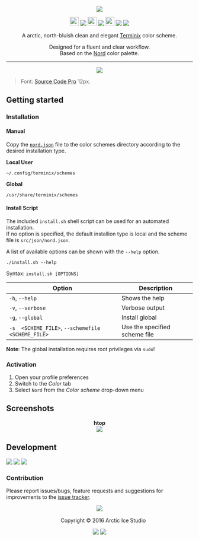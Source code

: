 <p align="center"><img src="https://cdn.rawgit.com/arcticicestudio/nord-terminix/develop/src/assets/nord-terminix-banner.svg"/></p>

<p align="center"><img src="https://cdn.travis-ci.org/images/favicon-c566132d45ab1a9bcae64d8d90e4378a.svg" width=24 height=24/> <a href="https://travis-ci.org/arcticicestudio/nord-terminix"><img src="https://img.shields.io/travis/arcticicestudio/nord-terminix/develop.svg"/></a> <img src="https://circleci.com/favicon.ico" width=24 height=24/> <a href="https://circleci.com/gh/arcticicestudio/nord-terminix"><img src="https://circleci.com/gh/arcticicestudio/nord-terminix.svg?style=shield&circle-token=eaf4cf0919257aeeb77fde037ea2274a9524d6b4"/></a> <img src="https://assets-cdn.github.com/favicon.ico" width=24 height=24/> <a href="https://github.com/arcticicestudio/nord-terminix/releases/latest"><img src="https://img.shields.io/github/release/arcticicestudio/nord-terminix.svg"/></a> <a href="https://github.com/arcticicestudio/nord/releases/tag/v0.1.0"><img src="https://img.shields.io/badge/Nord-v0.1.0-blue.svg"/></a></p>

<p align="center">A arctic, north-bluish clean and elegant <a href="https://github.com/gnunn1/terminix">Terminix</a> color scheme.</p>

<p align="center">Designed for a fluent and clear workflow.<br>
Based on the <a href="https://github.com/arcticicestudio/nord">Nord</a> color palette.</p>

---

<p align="center"><img src="https://raw.githubusercontent.com/arcticicestudio/nord-terminix/develop/src/assets/scrot-colortest.png"/><blockquote>Font: <a href="https://adobe-fonts.github.io/source-code-pro">Source Code Pro</a> 12px.</blockquote></p>

## Getting started
### Installation
#### Manual
Copy the [`nord.json`](https://github.com/arcticicestudio/nord-terminix/tree/develop/src/json/nord-json) file to the color schemes directory according to the desired installation type.

**Local User**
```
~/.config/terminix/schemes
```
**Global**
```
/usr/share/terminix/schemes
```

#### Install Script
The included `install.sh` shell script can be used for an automated installation.  
If no option is specified, the default installion type is local and the scheme file is `src/json/nord.json`.

A list of available options can be shown with the `--help` option.
```shell
./install.sh --help
```
Syntax: `install.sh [OPTIONS]`

| Option | Description |
| --- | --- |
| `-h`, `--help` | Shows the help |
| `-v`, `--verbose` | Verbose output |
| `-g`, `--global` | Install  global |
| `-s  <SCHEME_FILE>`, `--schemefile <SCHEME_FILE>` | Use the specified scheme file |

**Note**: The global installation requires root privileges via `sudo`!

### Activation
  1. Open your profile preferences
  2. Switch to the *Color* tab
  3. Select `Nord` from the *Color scheme* drop-down menu

## Screenshots
<p align="center"><strong>htop</strong><br><img src="https://raw.githubusercontent.com/arcticicestudio/nord-terminix/develop/src/assets/scrot-htop.png"/></p>

## Development
[![](https://img.shields.io/badge/Changelog-0.1.0-blue.svg)](https://github.com/arcticicestudio/nord-terminix/blob/v0.1.0/CHANGELOG.md) [![](https://img.shields.io/badge/Workflow-gitflow--branching--model-blue.svg)](http://nvie.com/posts/a-successful-git-branching-model) [![](https://img.shields.io/badge/Versioning-ArcVer_0.8.0-blue.svg)](https://github.com/arcticicestudio/arcver)

### Contribution
Please report issues/bugs, feature requests and suggestions for improvements to the [issue tracker](https://github.com/arcticicestudio/nord-terminix/issues).

<p align="center"><img src="https://cdn.rawgit.com/arcticicestudio/nord/develop/src/assets/banner-footer-mountains.svg" /></p>

<p align="center"> <img src="http://arcticicestudio.com/favicon.ico" width=16 height=16/> Copyright &copy; 2016 Arctic Ice Studio</p>

<p align="center"><a href="http://www.apache.org/licenses/LICENSE-2.0"><img src="https://img.shields.io/badge/License-Apache_2.0-blue.svg"/></a> <a href="https://creativecommons.org/licenses/by-sa/4.0"><img src="https://img.shields.io/badge/License-CC_BY--SA_4.0-blue.svg"/></a></p>
